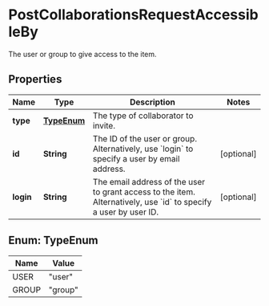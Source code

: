 

# PostCollaborationsRequestAccessibleBy

The user or group to give access to the item.

## Properties

| Name | Type | Description | Notes |
|------------ | ------------- | ------------- | -------------|
|**type** | [**TypeEnum**](#TypeEnum) | The type of collaborator to invite. |  |
|**id** | **String** | The ID of the user or group.  Alternatively, use &#x60;login&#x60; to specify a user by email address. |  [optional] |
|**login** | **String** | The email address of the user to grant access to the item.  Alternatively, use &#x60;id&#x60; to specify a user by user ID. |  [optional] |



## Enum: TypeEnum

| Name | Value |
|---- | -----|
| USER | &quot;user&quot; |
| GROUP | &quot;group&quot; |



